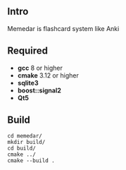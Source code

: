 ## Intro
Memedar is flashcard system like Anki

## Required
- **gcc** 8 or higher
- **cmake** 3.12 or higher
- **sqlite3**
- **boost::signal2**
- **Qt5**

## Build
     
    cd memedar/
    mkdir build/
    cd build/
    cmake ../
    cmake --build .

